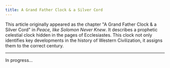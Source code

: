 ```yaml
---
title: A Grand Father Clock & a Silver Cord
---
```

This article originally appeared as the chapter "A Grand Father Clock & a Silver Cord" in *Peace, like Solomon Never Knew*.
It describes a prophetic celestial clock hidden in the pages of Ecclesiastes.
This clock not only identifies key developments in the history of Western Civilization, it assigns them to the correct century.

<hr/>


In progress...

